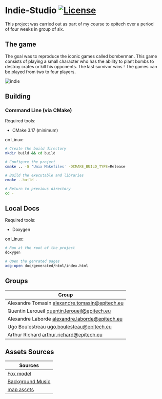 # Indie-Studio [![License](https://img.shields.io/github/license/MisterPeModder/Arcade)](https://github.com/MisterPeModder/Arcade)
This project was carried out as part of my course to epitech over a period of four weeks in group of six.

## The game
The goal was to reproduce the iconic games called bomberman. 
This game consists of playing a small character who has the ability to plant bombs to destroy crates or kill his opponents. The last survivor wins ! The games can be played from two to four players. 

![indie](https://user-images.githubusercontent.com/72009611/219130579-f6174e5c-19cd-430f-921f-9040990e8049.png)

## Building

### Command Line (via CMake)

Required tools:
- CMake 3.17 (minimum)

on Linux:
```sh
# Create the build directory
mkdir build && cd build 

# Configure the project
cmake .. -G 'Unix Makefiles' -DCMAKE_BUILD_TYPE=Release

# Build the executable and libraries
cmake --build .

# Return to previous directory
cd -
```

## Local Docs

Required tools:
- Doxygen

on Linux:
```sh
# Run at the root of the project
doxygen

# Open the genrated pages
xdg-open doc/generated/html/index.html
```

## Groups

| Group |
|--------------------------------------------------|
| Alexandre Tomasin <alexandre.tomasin@epitech.eu> |
| Quentin Leroueil  <quentin.leroueil@epitech.eu>  |
| Alexandre Laborde <alexandre.laborde@epitech.eu> |
| Ugo Boulestreau   <ugo.boulesteau@epitech.eu>    |
| Arthur Richard    <arthur.richard@epitech.eu>    |

## Assets Sources
| Sources |
|---------------------------------------------------|
| [Fox model](https://gtibo.itch.io/hooded-fox)|
| [Background Music](https://youtu.be/hWuUN3o34Ss)|
|[ map assets](https://quaternius.itch.io/ultimate-platformer-pack)   |
